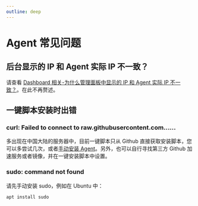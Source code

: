```yaml
---
outline: deep
---
```


# Agent 常见问题

## 后台显示的 IP 和 Agent 实际 IP 不一致？

请查看 [Dashboard 相关-为什么管理面板中显示的 IP 和 Agent 实际 IP 不一致？](/guide/dashboardq.html#为什么管理面板中显示的ip和agent实际ip不一致？)。在此不再赘述。

## 一键脚本安装时出错

### curl: Failed to connect to raw.githubusercontent.com......

多出现在中国大陆的服务器中，目前一键脚本只从 Github 直接获取安装脚本，您可以多尝试几次，或者[手动安装 Agent](/guide/agent.html#其他方式安装agent)。另外，也可以自行寻找第三方 Github 加速服务或者镜像，并在一键安装脚本中设置。

### sudo: command not found

请先手动安装 sudo，例如在 Ubuntu 中：

```shell
apt install sudo
```